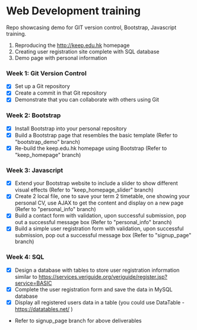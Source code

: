 # Web Development training

Repo showcasing demo for GIT version control, Bootstrap, Javascript training.
1. Reproducing the http://keep.edu.hk homepage
2. Creating user registration site complete with SQL database
3. Demo page with personal information

### Week 1: Git Version Control
- [x] Set up a Git repository
- [x] Create a commit in that Git repository
- [x] Demonstrate that you can collaborate with others using Git

### Week 2: Bootstrap
- [x] Install Bootstrap into your personal repository
- [x] Build a Bootstrap page that resembles the basic template (Refer to "bootstrap_demo" branch)
- [x] Re-build the keep.edu.hk homepage using Bootstrap (Refer to "keep_homepage" branch)

### Week 3: Javascript
- [x] Extend your Bootstrap website to include a slider to show different visual effects (Refer to "keep_homepage_slider" branch)
- [x] Create 2 local file, one to save your term 2 timetable, one showing your personal CV, use AJAX to get the content and display on a new page (Refer to "personal_info" branch)
- [x] Build a contact form with validation, upon successful submission, pop out a successful message box (Refer to "personal_info" branch)
- [x] Build a simple user registration form with validation, upon successful submission, pop out a successful message box (Refer to "signup_page" branch)

### Week 4: SQL
- [x] Design a database with tables to store user registration information similar to https://services.veriguide.org/veriguide/register.jsp?service=BASIC
- [x] Complete the user registration form and save the data in MySQL database
- [x] Display all registered users data in a table (you could use DataTable - https://datatables.net/ )
- Refer to signup_page branch for above deliverables

